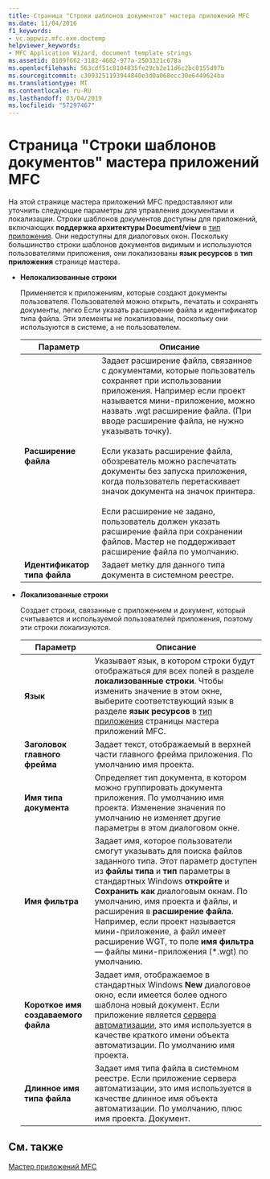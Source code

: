 ```yaml
---
title: Страница "Строки шаблонов документов" мастера приложений MFC
ms.date: 11/04/2016
f1_keywords:
- vc.appwiz.mfc.exe.doctemp
helpviewer_keywords:
- MFC Application Wizard, document template strings
ms.assetid: 8109f662-3182-4682-977a-2503321c678a
ms.openlocfilehash: 563cdf51c8104035fe29cb2e11d6c2bc8155d97b
ms.sourcegitcommit: c3093251193944840e3d0a068ecc30e6449624ba
ms.translationtype: MT
ms.contentlocale: ru-RU
ms.lasthandoff: 03/04/2019
ms.locfileid: "57297467"
---
```

# <a name="document-template-strings-mfc-application-wizard"></a>Страница "Строки шаблонов документов" мастера приложений MFC

На этой странице мастера приложений MFC предоставляют или уточнить следующие параметры для управления документами и локализации. Строки шаблонов документов доступны для приложений, включающих **поддержка архитектуры Document/view** в [тип приложения](../../mfc/reference/application-type-mfc-application-wizard.md). Они недоступны для диалоговых окон. Поскольку большинство строки шаблонов документов видимым и используются пользователями приложения, они локализованы **язык ресурсов** в **тип приложения** странице мастера.

- **Нелокализованные строки**

   Применяется к приложениям, которые создают документы пользователя. Пользователей можно открыть, печатать и сохранять документы, легко Если указать расширение файла и идентификатор типа файла. Эти элементы не локализованы, поскольку они используются в системе, а не пользователем.

   |Параметр|Описание|
   |------------|-----------------|
   |**Расширение файла**|Задает расширение файла, связанное с документами, которые пользователь сохраняет при использовании приложения. Например если проект называется мини-приложение, можно назвать .wgt расширение файла. (При вводе расширение файла, не нужно указывать точку).<br /><br /> Если указать расширение файла, обозреватель можно распечатать документы без запуска приложения, когда пользователь перетаскивает значок документа на значок принтера.<br /><br /> Если расширение не задано, пользователь должен указать расширение файла при сохранении файлов. Мастер не поддерживает расширение файла по умолчанию.|
   |**Идентификатор типа файла**|Задает метку для данного типа документа в системном реестре.|

- **Локализованные строки**

   Создает строки, связанные с приложением и документ, который считывается и используемой пользователей приложения, поэтому эти строки локализуются.

   |Параметр|Описание|
   |------------|-----------------|
   |**Язык**|Указывает язык, в котором строки будут отображаться для всех полей в разделе **локализованные строки**. Чтобы изменить значение в этом окне, выберите соответствующий язык в разделе **язык ресурсов** в [тип приложения](../../mfc/reference/application-type-mfc-application-wizard.md) страницы мастера приложений MFC.|
   |**Заголовок главного фрейма**|Задает текст, отображаемый в верхней части главного фрейма приложения. По умолчанию имя проекта.|
   |**Имя типа документа**|Определяет тип документа, в котором можно группировать документа приложения. По умолчанию имя проекта. Изменение значения по умолчанию не изменяет другие параметры в этом диалоговом окне.|
   |**Имя фильтра**|Задает имя, которое пользователи смогут указывать для поиска файлов заданного типа. Этот параметр доступен из **файлы типа** и **тип** параметры в стандартных Windows **откройте** и **Сохранить как** диалоговым окнам. По умолчанию, имя проекта и файлы, и расширения в **расширение файла**. Например, если проект называется мини-приложение, а файл имеет расширение WGT, то поле **имя фильтра** — файлы мини-приложения (*.wgt) по умолчанию.|
   |**Короткое имя создаваемого файла**|Задает имя, отображаемое в стандартных Windows **New** диалоговое окно, если имеется более одного шаблона новый документ. Если приложение является [сервера автоматизации](../../mfc/automation-servers.md), это имя используется в качестве краткого имени объекта автоматизации. По умолчанию имя проекта.|
   |**Длинное имя типа файла**|Задает имя типа файла в системном реестре. Если приложение сервера автоматизации, это имя используется в качестве длинное имя объекта автоматизации. По умолчанию, плюс имя проекта. Документ.|

## <a name="see-also"></a>См. также

[Мастер приложений MFC](../../mfc/reference/mfc-application-wizard.md)

